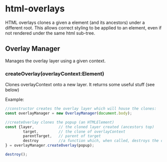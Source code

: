 
# html-overlays 

HTML overlays clones a given a element (and its ancestors) under a different root.
This allows correct styling to be applied to an element, even if not rendered under the same html sub-tree. 

## Overlay Manager
Manages the overlay layer using a given context.

### createOverlay(overlayContext:Element)
Clones overlayContext onto a new layer.
It returns some useful stuff (see below)

Example:
```ts
//constructor creates the overlay layer which will house the clones:
const overlayManager = new OverlayManager(document.body);

//createOverlay clones the popup (an HTMLElement) 
const {layer,           // the cloned layer created (ancestors top)
        target,         // the clone of overlayContext
        parentTarget,   // parent of target
        destroy         //a function which, when called, destroys the created layer
} = overlayManager.createOverlay(popup);

destroy();
```